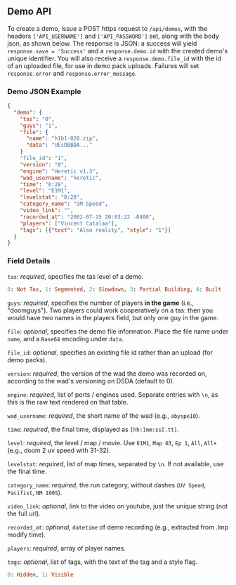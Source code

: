 ## Demo API
To create a demo, issue a POST https request to `/api/demos`,
with the headers `['API_USERNAME']` and `['API_PASSWORD']` set, along with the
body json, as shown below.
The response is JSON: a success will yield `response.save = 'Success'` and
a `response.demo.id` with the created demo's unique identifier.
You will also receive a `response.demo.file_id` with the id of an uploaded file,
for use in demo pack uploads.
Failures will set `response.error` and `response.error_message`.

### Demo JSON Example
```json
{
  "demo": {
    "tas": "0",
    "guys": "1",
    "file": {
      "name": "h1b1-028.zip",
      "data": "UEsDBBQA..."
    }
    "file_id": "1",
    "version": "0",
    "engine": "Heretic v1.3",
    "wad_username": "heretic",
    "time": "0:28",
    "level": "E1M1",
    "levelstat": "0:28",
    "category_name": "SM Speed",
    "video_link": "",
    "recorded_at": "2002-07-15 20:03:22 -0400",
    "players": ["Vincent Catalaa"],
    "tags": [{"text": "Also reality", "style": "1"}]
  }
}
```

### Field Details
`tas`: *required*, specifies the tas level of a demo.
```ruby
0: Not Tas, 1: Segmented, 2: Slowdown, 3: Partial Building, 4: Built
```

`guys`: *required*, specifies the number of players **in the game** (i.e., "doomguys").  Two players could work cooperatively on a tas: then you would have two names in the players field, but only one guy in the game.

`file`: *optional*, specifies the demo file information.  Place the file name under `name`, and a `Base64` encoding under `data`.

`file_id`: *optional*, specifies an existing file id rather than an upload (for demo packs).

`version`: *required*, the version of the wad the demo was recorded on, according to the wad's versioning on DSDA (default to 0).

`engine`: *required*, list of ports / engines used.  Separate entries with `\n`, as this is the raw text rendered on that table.

`wad_username`: *required*, the short name of the wad (e.g., `abyspe10`).

`time`: *required*, the final time, displayed as `[hh:]mm:ss[.tt]`.

`level`: *required*, the level / map / movie.  Use `E1M1`, `Map 03`, `Ep 1`, `All`, `All+` (e.g., doom 2 uv speed with 31-32).

`levelstat`: *required*, list of map times, separated by `\n`.  If not available, use the final time.

`category_name`: *required*, the run category, without dashes (`UV Speed`, `Pacifist`, `NM 100S`).

`video_link`: *optional*, link to the video on youtube, just the unique string (not the full url).

`recorded_at`: *optional*, `datetime` of demo recording (e.g., extracted from .lmp modify time).

`players`: *required*, array of player names.

`tags`: *optional*, list of tags, with the text of the tag and a style flag.
```ruby
0: Hidden, 1: Visible
